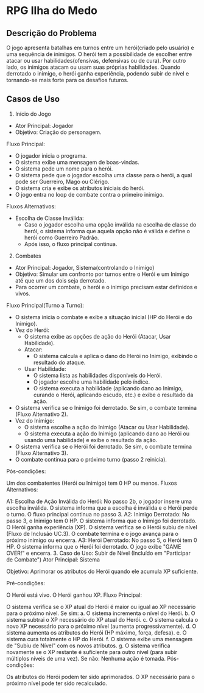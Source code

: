 # RPG Ilha do Medo

## Descrição do Problema
O jogo apresenta batalhas em turnos entre um herói(criado pelo usuário) e uma sequência de inimigos. O herói tem a possibilidade de escolher entre atacar ou usar habilidades(ofensivas, defensivas ou de cura). Por outro lado, os inimigos atacam ou usam suas próprias habilidades. Quando derrotado o inimigo, o herói ganha experiência, podendo subir de nível e tornando-se mais forte para os desafios futuros.

## Casos de Uso
1. Início do Jogo
 - Ator Principal: Jogador
 - Objetivo: Criação do personagem.

Fluxo Principal:

 - O jogador inicia o programa.
 - O sistema exibe uma mensagem de boas-vindas.
 - O sistema pede um nome para o herói.
 - O sistema pede que o jogador escolha uma classe para o herói, a qual pode ser Guerreiro, Mago ou Clérigo.
 - O sistema cria e exibe os atributos iniciais do herói.
 - O jogo entra no loop de combate contra o primeiro inimigo.

Fluxos Alternativos:

 - Escolha de Classe Inválida:
    - Caso o jogador escolha uma opção inválida na escolha de classe do herói, o sistema informa que aquela opção não é válida e define o herói como Guerreiro Padrão.
    - Após isso, o fluxo principal continua.
   
2. Combates
 - Ator Principal: Jogador, Sistema(controlando o Inimigo)
 - Objetivo: Simular um confronto por turnos entre o Herói e um Inimigo até que um dos dois seja derrotado.
 - Para ocorrer um combate, o herói e o inimigo precisam estar definidos e vivos.
    
Fluxo Principal(Turno a Turno):
 - O sistema inicia o combate e exibe a situação inicial (HP do Herói e do Inimigo).
 - Vez do Herói:
    - O sistema exibe as opções de ação do Herói (Atacar, Usar Habilidade).
    - Atacar:
      - O sistema calcula e aplica o dano do Herói no Inimigo, exibindo o resultado do ataque.
    - Usar Habilidade:
      - O sistema lista as habilidades disponíveis do Herói.
      - O jogador escolhe uma habilidade pelo índice.
      - O sistema executa a habilidade (aplicando dano ao Inimigo, curando o Herói, aplicando escudo, etc.) e exibe o resultado da ação.
 - O sistema verifica se o Inimigo foi derrotado. Se sim, o combate termina (Fluxo Alternativo 2).
 - Vez do Inimigo:
    - O sistema escolhe a ação do Inimigo (Atacar ou Usar Habilidade).
    - O sistema executa a ação do Inimigo (aplicando dano ao Herói ou usando uma habilidade) e exibe o resultado da ação.
 - O sistema verifica se o Herói foi derrotado. Se sim, o combate termina (Fluxo Alternativo 3).
 - O combate continua para o próximo turno (passo 2 reinicia).

Pós-condições:

Um dos combatentes (Herói ou Inimigo) tem 0 HP ou menos.
Fluxos Alternativos:

A1: Escolha de Ação Inválida do Herói:
No passo 2b, o jogador insere uma escolha inválida.
O sistema informa que a escolha é inválida e o Herói perde o turno.
O fluxo principal continua no passo 3.
A2: Inimigo Derrotado:
No passo 3, o Inimigo tem 0 HP.
O sistema informa que o Inimigo foi derrotado.
O Herói ganha experiência (XP).
O sistema verifica se o Herói subiu de nível (Fluxo de Inclusão UC.3).
O combate termina e o jogo avança para o próximo inimigo ou encerra.
A3: Herói Derrotado:
No passo 5, o Herói tem 0 HP.
O sistema informa que o Herói foi derrotado.
O jogo exibe "GAME OVER!" e encerra.
3. Caso de Uso: Subir de Nível (Incluído em "Participar de Combate")
Ator Principal: Sistema

Objetivo: Aprimorar os atributos do Herói quando ele acumula XP suficiente.

Pré-condições:

O Herói está vivo.
O Herói ganhou XP.
Fluxo Principal:

O sistema verifica se o XP atual do Herói é maior ou igual ao XP necessário para o próximo nível.
Se sim: a. O sistema incrementa o nível do Herói. b. O sistema subtrai o XP necessário do XP atual do Herói. c. O sistema calcula o novo XP necessário para o próximo nível (aumenta progressivamente). d. O sistema aumenta os atributos do Herói (HP máximo, força, defesa). e. O sistema cura totalmente o HP do Herói. f. O sistema exibe uma mensagem de "Subiu de Nível" com os novos atributos. g. O sistema verifica novamente se o XP restante é suficiente para outro nível (para subir múltiplos níveis de uma vez).
Se não: Nenhuma ação é tomada.
Pós-condições:

Os atributos do Herói podem ter sido aprimorados.
O XP necessário para o próximo nível pode ter sido recalculado.
